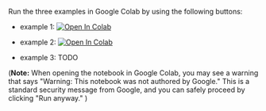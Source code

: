 Run the three examples in Google Colab by using the following buttons:

- example 1: <a href="https://colab.research.google.com/github/TeunHuijben/ALPaCA/blob/main/examples/colab_notebooks/example1_colab.ipynb" target="_blank">
  <img src="https://colab.research.google.com/assets/colab-badge.svg" alt="Open In Colab"/>
</a>


- example 2: <a target="_blank" href="https://colab.research.google.com/github/TeunHuijben/ALPaCA/blob/main/examples/colab_notebooks/example2_colab.ipynb">
  <img src="https://colab.research.google.com/assets/colab-badge.svg" alt="Open In Colab"/>
</a>

- example 3: TODO

(**Note:** When opening the notebook in Google Colab, you may see a warning that says "Warning: This notebook was not authored by Google." This is a standard security message from Google, and you can safely proceed by clicking "Run anyway."
)
